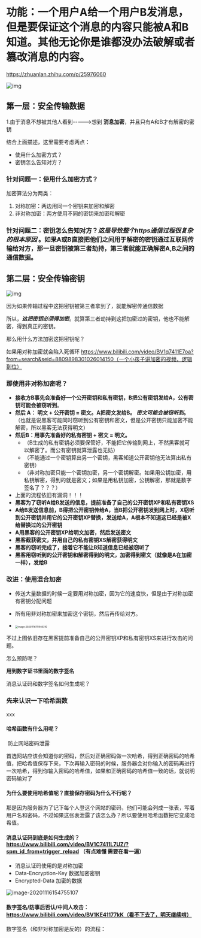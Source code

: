 # 功能：一个用户A给一个用户B发消息，但是要保证这个消息的内容只能被A和B知道。其他无论你是谁都没办法破解或者篡改消息的内容。

https://zhuanlan.zhihu.com/p/25976060

![img](https://pic4.zhimg.com/80/v2-fab22c5667370f492dd696fb65dae5eb_720w.png)

## 第一层：安全传输数据

1.由于消息不想被其他人看到----->想到 **消息加密**，并且只有A和B才有解密的密钥

结合上面描述，这里需要考虑两点：

- 使用什么加密方式？
- 密钥怎么告知对方？

### 针对问题一：使用什么加密方式？

加密算法分为两类：

1. 对称加密：两边用同一个密钥来加密和解密
2. 非对称加密：两方使用不同的密钥来加密和解密

### 针对问题二：密钥怎么告知对方？*这是导致整个https通信过程很复杂的根本原因* 。如果A或B直接把他们之间用于解密的密钥通过互联网传输给对方，那一旦密钥被第三者劫持，第三者就能正确解密A,B之间的通信数据。

## 第二层：安全传输密钥

![img](https://pic3.zhimg.com/80/v2-5325c835d2c8f599772b76536b0e626a_720w.png)



因为如果传输过程中这把密钥被第三者拿到了，就能解密传通信数据

所以，***这把密钥必须得加密***。就算第三者劫持到这把加密过的密钥，他也不能解密，得到真正的密钥。

那么用什么方法加密这把密钥呢？

如果用对称加密就会陷入死循环 https://www.bilibili.com/video/BV1q7411E7oa?from=search&seid=8809898301026014150（一个小孩子讲加密的视频，逻辑到位）

### 那使用非对称加密呢？

- **接收方B事先会准备好一个公开密钥和私有密钥，B把公有密钥发给A，公有密钥可能会被窃听到**。
- **然后 A： 明文 + 公开密钥 = 密文。A把密文发给B。 *密文可能会被窃听到*。**（也就是说黑客可能同时窃听到公有密钥和密文，但是公开密钥只能加密不能解密，所以黑客无法获得明文）
- **然后B：用事先准备好的私有密钥 + 密文 = 明文。**
  - （B生成的私有密钥必须要保管好，不能把它传输到网上，不然黑客就可以解密了。而公有密钥就算泄露也无妨）
  - （不能通过一个密钥算出另一个密钥，黑客知道公开密钥他无法算出私有密钥）
  - （非对称加密只能一个密钥加密，另一个密钥解密。如果用公钥加密，用私钥解密，得到的就是密文；如果是用私钥加密，公钥解密，那就是数字签名了？？？）
- 上面的流程依旧有漏洞！！！
- **黑客为了窃听A给B发送的信息，提前准备了自己的公开密钥XP和私有密钥XS**
- **A给B发送信息前，B得把公开密钥传给A，当B把公开密钥发到网上时，X窃听到公开密钥并用它的公开密钥XP替换，发送给A，A根本不知道这已经是被X给替换过的公开密钥**
- **A用黑客的公开密钥XP给明文加密，然后发送密文**
- **黑客截获密文，并用自己的私有密钥XS解密获得明文**
- **黑客的窃听完成了，接着它不能让B知道信息已经被窃听了**
- **黑客用窃听到的公开密钥和解密得到的明文，加密得到密文（就像是A在加密一样），发给B**

### 改进：使用混合加密

- 传送大量数据的时候一定要用对称加密，因为它的速度快，但是由于对称加密有密钥分配问题

- 所有用非对称加密来加密这个密钥，然后再传给对方。
- <img src="../../../Library/Application%20Support/typora-user-images/image-20201116111946310.png" alt="image-20201116111946310" style="zoom: 45%;" />

不过上图依旧存在黑客提前准备自己的公开密钥XP和私有密钥XS来进行攻击的问题。

怎么预防呢？

**用到数字证书里面的数字签名**

消息认证码和数字签名如何生成呢？

### 先来认识一下哈希函数

xxx

#### 哈希函数有什么用呢？

​		防止网站密码泄露

​		首选网站应该会知道你的密码，然后对正确密码做一次哈希，得到正确密码的哈希值，把哈希值保存下来，下次再输入密码的时候，服务器会对你输入的密码再进行一次哈希，得到你输入密码的哈希值，如果和正确密码的哈希值一致的话，就说明密码输对了

#### 为什么要使用哈希值呢？直接保存密码为什么不行呢？ 

​		那是因为服务器为了记下每个人登这个网站的密码，他们可能会列成一张表，写着用户名和密码，不过如果这张表泄露了该怎么办？所以要使用哈希函数把它变成哈希值。

#### 消息认证码到底是如何生成的？https://www.bilibili.com/video/BV1C7411L7UZ/?spm_id_from=trigger_reload （有点难懂 需要在看一遍）

- 消息认证码使用的是对称加密
- Data-Encryption-Key 数据加密密钥
- Encrypted-Data 加密的数据

![image-20201116154755107](../../../Library/Application%20Support/typora-user-images/image-20201116154755107.png)

#### 数字签名/防事后否认/中间人攻击：https://www.bilibili.com/video/BV1KE41177kK（看不下去了，明天继续啃）

数字签名（和非对称加密是反的）的流程：











###  



